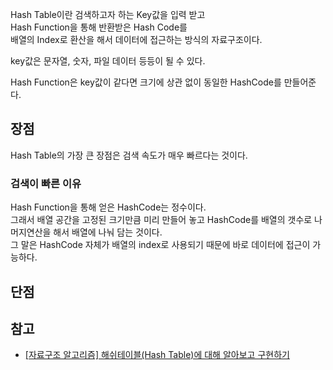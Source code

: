 Hash Table이란 검색하고자 하는 Key값을 입력 받고   
Hash Function을 통해 반환받은 Hash Code를   
배열의 Index로 환산을 해서 데이터에 접근하는 방식의 자료구조이다.   

key값은 문자열, 숫자, 파일 데이터 등등이 될 수 있다.   

Hash Function은 key값이 같다면 크기에 상관 없이 동일한 HashCode를 만들어준다.   

## 장점
Hash Table의 가장 큰 장점은 검색 속도가 매우 빠르다는 것이다. 
### 검색이 빠른 이유  
Hash Function을 통해 얻은 HashCode는 정수이다.   
그래서 배열 공간을 고정된 크기만큼 미리 만들어 놓고 
HashCode를 배열의 갯수로 나머지연산을 해서 배열에 나눠 담는 것이다.   
그 말은 HashCode 자체가 배열의 index로 사용되기 때문에 바로 데이터에 접근이 가능하다.   

## 단점



## 참고
* [[자료구조 알고리즘] 해쉬테이블(Hash Table)에 대해 알아보고 구현하기](https://youtu.be/Vi0hauJemxA)